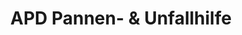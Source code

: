 ---
title: "APD Pannen- & Unfallhilfe"
url: /bad-blankenburg/apd-pannen-und-unfallhilfe/
shop: Autowerkstatt
---